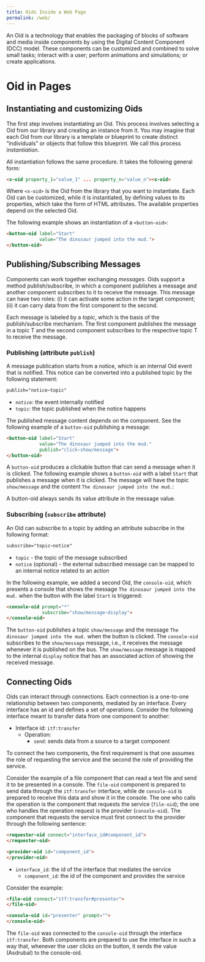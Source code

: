 ```yaml
---
title: Oids Inside a Web Page
permalink: /web/
---
```


An Oid is a technology that enables the packaging of blocks of software and media inside components by using the Digital Content Component (DCC) model. These components can be customized and combined to solve small tasks; interact with a user; perform animations and simulations; or create applications.

# Oid in Pages

## Instantiating and customizing Oids

The first step involves instantiating an Oid. This process involves selecting a Oid from our library and creating an instance from it. You may imagine that each Oid from our library is a template or blueprint to create distinct “individuals” or objects that follow this blueprint. We call this process *instantiation*.

All instantiation follows the same procedure. It takes the following general form:

~~~html
<x-oid property_1="value_1" ... property_n="value_n"><x-oid>
~~~

Where `<x-oid>` is the Oid from the library that you want to instantiate. Each Oid can be customized, while it is instantiated, by defining values to its properties, which take the form of HTML attributes. The available properties depend on the selected Oid.

The following example shows an instantiation of a `<button-oid>`:

~~~html
<button-oid label="Start"
            value="The dinosaur jumped into the mud.">
</button-oid>
~~~

## Publishing/Subscribing Messages

Components can work together exchanging *messages*. Oids support a method publish/subscribe, in which a component publishes a message and another component subscribes to it to receive the message. This message can have two roles: (i) it can activate some action in the target component; (ii) it can carry data from the first component to the second.

Each message is labeled by a *topic*, which is the basis of the publish/subscribe mechanism. The first component publishes the message in a topic T and the second component subscribes to the respective topic T to receive the message.

### Publishing (attribute `publish`)

A message publication starts from a notice, which is an internal Oid event that is notified. This notice can be converted into a published topic by the following statement:

~~~html
publish="notice~topic"
~~~

* `notice`: the event internally notified
* `topic`: the topic published when the notice happens

The published message content depends on the component. See the following example of a `button-oid` publishing a message:

~~~html
<button-oid label="Start"
            value="The dinosaur jumped into the mud."
            publish="click~show/message">
</button-oid>
~~~

A `button-oid` produces a clickable button that can send a message when it is clicked. The following example shows a `button-oid` with a label `Start` that publishes a message when it is clicked. The message will have the topic `show/message` and the content `The dinosaur jumped into the mud.`:

A button-oid always sends its value attribute in the message value.

### Subscribing (`subscribe` attribute)

An Oid can subscribe to a topic by adding an attribute subscribe in the following format:

~~~html
subscribe="topic~notice"
~~~

* `topic` - the topic of the message subscribed
* `notice` (optional) - the external subscribed message can be mapped to an internal notice related to an action

In the following example, we added a second Oid, the `console-oid`, which presents a console that shows the message `The dinosaur jumped into the mud.` when the button with the label `Start` is triggered:

~~~html
<console-oid prompt="*"
             subscribe="show/message~display">
</console-oid>
~~~

The `button-oid` publishes a topic `show/message` and the message `The dinosaur jumped into the mud.` when the button is clicked. The `console-oid` subscribes to the `show/message` message, i.e., it receives the message whenever it is published on the bus. The `show/message` message is mapped to the internal `display` notice that has an associated action of showing the received message.

## Connecting Oids

Oids can interact through connections. Each connection is a one-to-one relationship between two components, mediated by an interface. Every interface has an id and defines a set of operations. Consider the following interface meant to transfer data from one component to another:

* Interface id: `itf:transfer`
  * Operation:
    * `send`: sends data from a source to a target component

To connect the two components, the first requirement is that one assumes the role of requesting the service and the second the role of providing the service.

Consider the example of a file component that can read a text file and send it to be presented in a console. The `file-oid` component is prepared to send data through the `itf:transfer` interface, while de `console-oid` is prepared to receive this data and show it in the console. The one who calls the operation is the component that requests the service (`file-oid`); the one who handles the operation request is the provider (`console-oid`). The component that requests the service must first connect to the provider through the following sentence:

~~~html
<requester-oid connect="interface_id#component_id">
</requester-oid>

<provider-oid id="component_id">
</provider-oid>
~~~

* `interface_id`: the id of the interface that mediates the service
  * `component_id`: the id of the component and provides the service

Consider the example:

~~~html
<file-oid connect="itf:transfer#presenter">
</file-oid>

<console-oid id="presenter" prompt="">
</console-oid>
~~~

The `file-oid` was connected to the `console-oid` through the interface `itf:transfer`. Both components are prepared to use the interface in such a way that, whenever the user clicks on the button, it sends the value (Asdrubal) to the console-oid.